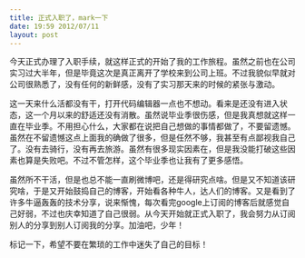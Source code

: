 ```yaml
---
title: 正式入职了，mark一下
date: 19:59 2012/07/11
layout: post
---
```

今天正式办理了入职手续，就这样正式的开始了我的工作旅程。虽然之前也在公司实习过大半年，但是毕竟这次是真正离开了学校来到公司上班。不过我貌似早就对公司很熟悉了，没有任何的新鲜感，没有了实习那天来的时候的紧张与激动。


这一天来什么活都没有干，打开代码编辑器一点也不想动。看来是还没有进入状态，这一个月以来的舒适还没有消散。虽然说毕业季很伤感，但是我真想就这样一直在毕业季。不用担心什么，大家都在说把自己想做的事情都做了，不要留遗憾。虽然在不留遗憾这点上面我的确做了很多，但是任然不够，我甚至有点鄙视我自己了。没有去骑行，没有再去旅游。虽然有很多现实因素在，但是我没能打破这些因素也算是失败吧。不过不管怎样，这个毕业季也让我有了更多感悟。


虽然所不干活，但是也总不能一直刷微博吧，还是得研究点啥。但是又不知道该研究啥，于是又开始鼓捣自己的博客，开始看各种牛人，达人们的博客。又是看到了许多牛逼轰轰的技术分享，说来惭愧，每次看完google上订阅的博客后就感觉自己好弱，不过也庆幸知道了自己很弱。从今天开始就正式入职了，我会努力从订阅别人的分享到别人订阅我的分享。加油吧，少年！


标记一下，希望不要在繁琐的工作中迷失了自己的目标！